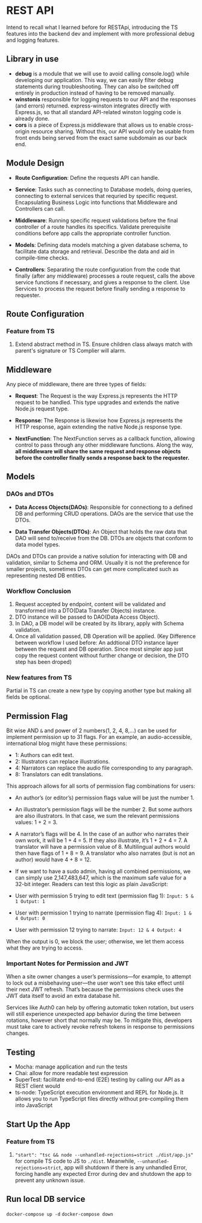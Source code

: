 # REST API

Intend to recall what I learned before for RESTApi, introducing the TS features into the backend dev and implement with more professional debug and logging features.

## Library in use

- **debug** is a module that we will use to avoid calling console.log() while developing our application. This way, we can easily filter debug statements during troubleshooting. They can also be switched off entirely in production instead of having to be removed manually.
- **winstonis** responsible for logging requests to our API and the responses (and errors) returned. express-winston integrates directly with Express.js, so that all standard API-related winston logging code is already done.
- **cors** is a piece of Express.js middleware that allows us to enable cross-origin resource sharing. Without this, our API would only be usable from front ends being served from the exact same subdomain as our back end.

## Module Design

- **Route Configuration**: Define the requests API can handle.

- **Service**: Tasks such as connecting to Database models, doing queries, connecting to external services that requried by specific request. Encapsulating Business Logic into functions that Middleware and Controllers can call.

- **Middleware**: Running specific request validations before the final controller of a route handles its specifics. Validate prerequisite conditions before app calls the appropriate controller function.

- **Models**: Defining data models matching a given database schema, to facilitate data storage and retrieval. Describe the data and aid in compile-time checks.

- **Controllers**: Separating the route configuration from the code that finally (after any middleware) processes a route request, calls the above service functions if necessary, and gives a response to the client. Use Services to process the request before finally sending a response to requester.

## Route Configuration

### Feature from TS

1. Extend abstract method in TS. Ensure children class always match with parent's signature or TS Complier will alarm.

## Middleware

Any piece of middleware, there are three types of fields:

- **Request**: The Request is the way Express.js represents the HTTP request to be handled. This type upgrades and extends the native Node.js request type.

- **Response**: The Response is likewise how Express.js represents the HTTP response, again extending the native Node.js response type.

- **NextFunction**: The NextFunction serves as a callback function, allowing control to pass through any other middleware functions. Along the way, **all middleware will share the same request and response objects before the controller finally sends a response back to the requester.**

## Models

### DAOs and DTOs

- **Data Access Objects(DAOs)**: Responsible for connectiong to a defined DB and performing CRUD operations. DAOs are the service that use the DTOs.

- **Data Transfer Objects(DTOs)**: An Object that holds the raw data that DAO will send to/receive from the DB. DTOs are objects that conform to data model types.

DAOs and DTOs can provide a native solution for interacting with DB and validation, similar to Schema and ORM. Usually it is not the preference for smaller projects, sometimes DTOs can get more complicated such as representing nested DB entities.

### Workflow Conclusion

1. Request accepted by endpoint, content will be validated and transformed into a DTO(Data Transfer Objects) instance.
2. DTO instance will be passed to DAO(Data Access Object).
3. In DAO, a DB model will be created by its library, apply with Schema validation.
4. Once all validation passed, DB Operation will be applied.
   (Key Difference between workflow I used before: An addtional DTO instance layer between the request and DB operation. Since most simpler app just copy the request content without further change or decision, the DTO step has been droped)

### New features from TS

Partial<T> in TS can create a new type by copying another type but making all fields be optional.

## Permission Flag

Bit wise AND `&` and power of 2 numbers(1, 2, 4, 8,...) can be used for implement permission up to 31 flags.
For an example, an audio-accessible, international blog might have these permissions:

- 1: Authors can edit text.
- 2: Illustrators can replace illustrations.
- 4: Narrators can replace the audio file corresponding to any paragraph.
- 8: Translators can edit translations.

This approach allows for all sorts of permission flag combinations for users:

- An author’s (or editor’s) permission flags value will be just the number 1.
- An illustrator’s permission flags will be the number 2. But some authors are also illustrators. In that case, we sum the relevant permissions values: 1 + 2 = 3.
- A narrator’s flags will be 4. In the case of an author who narrates their own work, it will be 1 + 4 = 5. If they also illustrate, it’s 1 + 2 + 4 = 7.
  A translator will have a permission value of 8. Multilingual authors would then have flags of 1 + 8 = 9. A translator who also narrates (but is not an author) would have 4 + 8 = 12.
- If we want to have a sudo admin, having all combined permissions, we can simply use 2,147,483,647, which is the maximum safe value for a 32-bit integer.
  Readers can test this logic as plain JavaScript:

- User with permission 5 trying to edit text (permission flag 1):
  `Input: 5 & 1
Output: 1`

- User with permission 1 trying to narrate (permission flag 4):
  `Input: 1 & 4
Output: 0`

- User with permission 12 trying to narrate:
  `Input: 12 & 4
Output: 4`

When the output is 0, we block the user; otherwise, we let them access what they are trying to access.

### Important Notes for Permission and JWT

When a site owner changes a user’s permissions—for example, to attempt to lock out a misbehaving user—the user won’t see this take effect until their next JWT refresh. That’s because the permissions check uses the JWT data itself to avoid an extra database hit.

Services like Auth0 can help by offering automatic token rotation, but users will still experience unexpected app behavior during the time between rotations, however short that normally may be. To mitigate this, developers must take care to actively revoke refresh tokens in response to permissions changes.

## Testing

- Mocha: manage application and run the tests
- Chai: allow for more readable test expression
- SuperTest: facilitate end-to-end (E2E) testing by calling our API as a REST client would
- ts-node: TypeScript execution environment and REPL for Node.js. It allows you to run TypeScript files directly without pre-compiling them into JavaScript

## Start Up the App

### Feature from TS

1. `"start": "tsc && node --unhandled-rejections=strict ./dist/app.js"` for compile TS code to JS to `./dist`. Meanwhile, `--unhandled-rejections=strict`, app will shutdown if there is any unhandled Error, forcing handle any expected Error during dev and shutdown the app to prevent any unknown issue.

## Run local DB service

`docker-compose up -d`
`docker-compose down`
